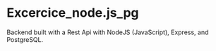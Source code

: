 # Excercice_node.js_pg
Backend built with a Rest Api with NodeJS (JavaScript), Express, and PostgreSQL.
